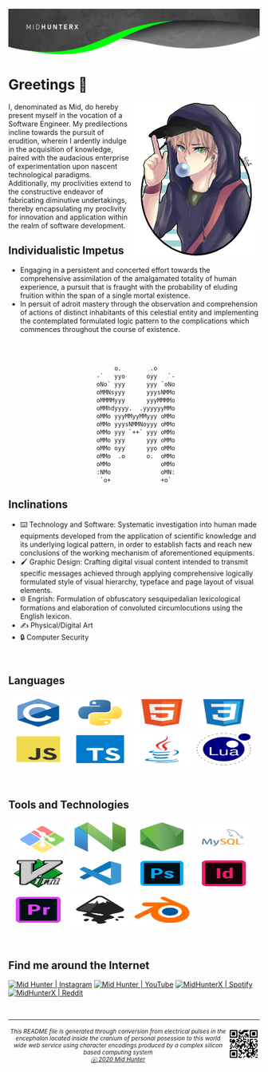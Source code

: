 ![](./img/header.png)

# Greetings 👋

<img width="256px" align="right" src="./img/avatar.png">

I, denominated as Mid, do hereby present myself in the vocation of a Software Engineer. My predilections incline towards the pursuit of erudition, wherein I ardently indulge in the acquisition of knowledge, paired with the audacious enterprise of experimentation upon nascent technological paradigms. Additionally, my proclivities extend to the constructive endeavor of fabricating diminutive undertakings, thereby encapsulating my proclivity for innovation and application within the realm of software development.

## Individualistic Impetus

- Engaging in a persistent and concerted effort towards the comprehensive assimilation of the amalgamated totality of human experience, a pursuit that is fraught with the probability of eluding fruition within the span of a single mortal existence.
- In persuit of adroit mastery through the observation and comprehension of actions of distinct inhabitants of this celestial entity and implementing the contemplated formulated logic pattern to the complications which commences throughout the course of existence.

<br>

<div align="center">

```

      o.        .o     
 -`   yyo      oyy   `-
 oNo` yyy      yyy `oNo
 oMMNsyyy      yyysNMMo
 oMMMMyyy      yyyMMMMo
 oMMhdyyyy.  .yyyyyyMMo
 oMMo yyyMMyyMMyyy oMMo
 oMMo yyysNMMNoyyy oMMo
 oMMo yyy `++` yyy oMMo
 oMMo yyy      yyy oMMo
 oMMo oyy      yyo oMMo
 oMMo  .o      o.  oMMo
 oMMo              oMMo
 :NMo              oMN:
  `o+              +o` 

```

</div>

## Inclinations

- ⌨️ Technology and Software: Systematic investigation into human made equipments developed from the application of scientific knowledge and its underlying logical pattern, in order to establish facts and reach new conclusions of the working mechanism of aforementioned equipments.
- 🖌️ Graphic Design: Crafting digital visual content intended to transmit specific messages achieved through applying comprehensive logically formulated style of visual hierarchy, typeface and page layout of visual elements.
- 🌐 Engrish: Formulation of obfuscatory sesquipedalian lexicological formations and elaboration of convoluted circumlocutions using the English lexicon.
- ✍️ Physical/Digital Art
- 🔒 Computer Security

<br>

## Languages

<code><img height="70" width="120" title="C" src="ico/lvl1/c.svg"></code>
<code><img height="70" width="120" title="Python" src="ico/lvl1/python.svg"></code>
<code><img height="70" width="120" title="HTML5" src="ico/lvl1/html5.svg"></code>
<code><img height="70" width="120" title="CSS3" src="ico/lvl1/css3.svg"></code>
<code><img height="70" width="120" title="JavaScript" src="ico/lvl1/javascript.svg"></code>
<code><img height="70" width="120" title="TypeScript" src="ico/lvl1/typescript.svg"></code>
<code><img height="70" width="120" title="Java" src="ico/lvl1/java.svg"></code>
<code><img height="70" width="120" title="Lua" src="ico/lvl1/lua.svg"></code>

<br>

## Tools and Technologies

<code><img height="70" width="120" title="Git" src="ico/lvl1/git.svg"></code>
<code><img height="70" width="120" title="NeoVim" src="ico/lvl1/nvim.svg"></code>
<code><img height="70" width="120" title="NodeJS" src="ico/lvl1/nodejs.svg"></code>
<code><img height="70" width="120" title="MySQL" src="ico/lvl1/mysql.svg"></code>
<code><img height="70" width="120" title="Vim" src="ico/lvl1/vim.svg"></code>
<code><img height="70" width="120" title="Visual Studio Code" src="ico/lvl1/vscode.svg"></code>
<code><img height="70" width="120" title="Adobe Photoshop" src="ico/lvl2/photoshop.svg"></code>
<code><img height="70" width="120" title="Adobe Indesign" src="ico/lvl2/indesign.svg"></code>
<code><img height="70" width="120" title="Adobe Premiere Pro" src="ico/lvl2/premiere pro.svg"></code>
<code><img height="70" width="120" title="Inkscape" src="ico/lvl2/inkscape.svg"></code>
<code><img height="70" width="120" title="Blender 3D" src="ico/lvl2/blender.svg"></code>

<br>

## Find me around the Internet

[<img title="Not much but it's honest work" alt="Mid Hunter | Instagram" src="https://img.shields.io/badge/-Instagram-C13584?style=for-the-badge&logo=Instagram&logoColor=white" />][instagram]
[<img title="You shall not pass!" alt="Mid Hunter | YouTube" src="https://img.shields.io/badge/-YouTube-FF0000?style=for-the-badge&logo=YouTube&logoColor=white" />][youtube]
[<img title="Dem feels bro" alt="MidHunterX | Spotify" src="https://img.shields.io/badge/-Spotify-1DB954?style=for-the-badge&logo=Spotify&logoColor=white" />][spotify]
[<img title="The only place where intellectuals acts like complete idiots" alt="MidHunterX | Reddit" src="https://img.shields.io/badge/-u/MidHunterX-FF4500?style=for-the-badge&logo=Reddit&logoColor=white" />][reddit]

<br clear="left">

<hr>
<img align="right" src="img/QR.svg" width="64" />
<sub><h6 align="center">This <i>README</i> file is generated through conversion from electrical pulses in the encephalon located inside the cranium of personal posession to this world wide web service using character encodings produced by a complex silicon based computing system <br/> <a title="Not even a copyright symbol but, okay... looks cool tho" href="https://matias.ma/nsfw/">ⓔ 2020 Mid Hunter</a></h6></sub>

<!-- Variables : Social -->

[youtube]: https://www.youtube.com/watch?v=dQw4w9WgXcQ
[instagram]: https://www.instagram.com/mid_hunter
[spotify]: https://open.spotify.com/user/8u1o1bw0zdxbfvgreer5xmeoa
[reddit]: https://www.reddit.com/user/MidHunterX
[discord]: https://discord.com/invite/KQxxEyu
